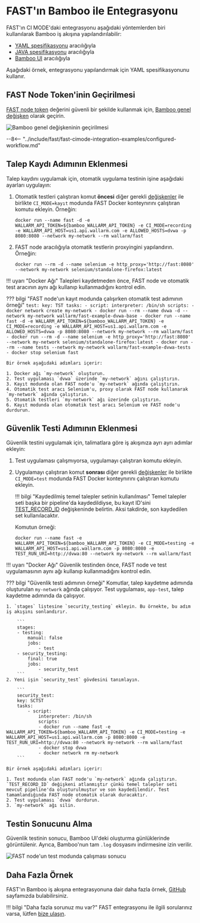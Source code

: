 # FAST'ın Bamboo ile Entegrasyonu

FAST'ın CI MODE'daki entegrasyonu aşağıdaki yöntemlerden biri kullanılarak Bamboo iş akışına yapılandırılabilir:

* [YAML spesifikasyonu](https://confluence.atlassian.com/bamboo/bamboo-yaml-specs-938844479.html) aracılığıyla
* [JAVA spesifikasyonu](https://confluence.atlassian.com/bamboo/bamboo-java-specs-941616821.html) aracılığıyla
* [Bamboo UI](https://confluence.atlassian.com/bamboo/jobs-and-tasks-289277035.html) aracılığıyla

Aşağıdaki örnek, entegrasyonu yapılandırmak için YAML spesifikasyonunu kullanır.

## FAST Node Token'inin Geçirilmesi

[FAST node token](../../operations/create-node.md) değerini güvenli bir şekilde kullanmak için, [Bamboo genel değişken](https://confluence.atlassian.com/bamboo/defining-global-variables-289277112.html) olarak geçirin.

![Bamboo genel değişkeninin geçirilmesi](../../../images/fast/poc/common/examples/bamboo-cimode/bamboo-env-var-example.png)

--8<-- "../include/fast/fast-cimode-integration-examples/configured-workflow.md"

## Talep Kaydı Adımının Eklenmesi

Talep kaydını uygulamak için, otomatik uygulama testinin işine aşağıdaki ayarları uygulayın:

1. Otomatik testleri çalıştıran komut __öncesi__ diğer gerekli [değişkenler](../ci-mode-recording.md#environment-variables-in-recording-mode) ile birlikte `CI_MODE=kayıt` modunda FAST Docker konteynırını çalıştıran komutu ekleyin. Örneğin:

    ```
    docker run --name fast -d -e WALLARM_API_TOKEN=${bamboo_WALLARM_API_TOKEN} -e CI_MODE=recording -e WALLARM_API_HOST=us1.api.wallarm.com -e ALLOWED_HOSTS=dvwa -p 8080:8080 --network my-network --rm wallarm/fast
    ```
2. FAST node aracılığıyla otomatik testlerin proxyingini yapılandırın. Örneğin:

    ```
    docker run --rm -d --name selenium -e http_proxy='http://fast:8080' --network my-network selenium/standalone-firefox:latest
    ```

!!! uyarı "Docker Ağı"
    Talepleri kaydetmeden önce, FAST node ve otomatik test aracının aynı ağı kullanıp kullanmadığını kontrol edin.

??? bilgi "FAST node'un kayıt modunda çalışırken otomatik test adımının örneği"
    ```
    test:
    key: TST
    tasks:
        - script:
            interpreter: /bin/sh
            scripts:
            - docker network create my-network
            - docker run --rm --name dvwa -d --network my-network wallarm/fast-example-dvwa-base
            - docker run --name fast -d -e WALLARM_API_TOKEN=${bamboo_WALLARM_API_TOKEN} -e CI_MODE=recording -e WALLARM_API_HOST=us1.api.wallarm.com -e ALLOWED_HOSTS=dvwa -p 8080:8080 --network my-network --rm wallarm/fast
            - docker run --rm -d --name selenium -e http_proxy='http://fast:8080' --network my-network selenium/standalone-firefox:latest
            - docker run --rm --name tests --network my-network wallarm/fast-example-dvwa-tests
            - docker stop selenium fast
    ```

    Bir örnek aşağıdaki adımları içerir:

    1. Docker ağı `my-network` oluşturun.
    2. Test uygulaması `dvwa` üzerinde `my-network` ağını çalıştırın.
    3. Kayıt modunda olan FAST node'u `my-network` ağında çalıştırın.
    4. Otomatik test aracı Selenium'u, proxy olarak FAST node kullanarak `my-network` ağında çalıştırın.
    5. Otomatik testleri `my-network` ağı üzerinde çalıştırın.
    6. Kayıt modunda olan otomatik test aracı Selenium ve FAST node'u durdurun.

## Güvenlik Testi Adımının Eklenmesi

Güvenlik testini uygulamak için, talimatlara göre iş akışınıza ayrı ayrı adımlar ekleyin:

1. Test uygulaması çalışmıyorsa, uygulamayı çalıştıran komutu ekleyin.
2. Uygulamayı çalıştıran komut __sonrası__ diğer gerekli [değişkenler](../ci-mode-testing.md#environment-variables-in-testing-mode) ile birlikte `CI_MODE=test` modunda FAST Docker konteynırını çalıştıran komutu ekleyin.

    !!! bilgi "Kaydedilmiş temel talepler setinin kullanılması"
        Temel talepler seti başka bir pipeline'da kaydedildiyse, bu kayıt ID'sini [TEST_RECORD_ID](../ci-mode-testing.md#environment-variables-in-testing-mode) değişkeninde belirtin. Aksi takdirde, son kaydedilen set kullanılacaktır.

    Komutun örneği:

    ```
    docker run --name fast -e WALLARM_API_TOKEN=${bamboo_WALLARM_API_TOKEN} -e CI_MODE=testing -e WALLARM_API_HOST=us1.api.wallarm.com -p 8080:8080 -e TEST_RUN_URI=http://dvwa:80 --network my-network --rm wallarm/fast
    ```

!!! uyarı "Docker Ağı"
    Güvenlik testinden önce, FAST node ve test uygulamasının aynı ağı kullanıp kullanmadığını kontrol edin.

??? bilgi "Güvenlik testi adımının örneği"
    Komutlar, talep kaydetme adımında oluşturulan `my-network` ağında çalışıyor. Test uygulaması, `app-test`, talep kaydetme adımında da çalışıyor.

    1. `stages` listesine `security_testing` ekleyin. Bu örnekte, bu adım iş akışını sonlandırır.

        ```
        stages:
        - testing:
            manual: false
            jobs:
                - test
        - security_testing:
            final: true
            jobs:
                - security_test
        ```
    2. Yeni işin `security_test` gövdesini tanımlayın.

        ```
        security_test:
        key: SCTST
        tasks:
            - script:
                interpreter: /bin/sh
                scripts:
                - docker run --name fast -e WALLARM_API_TOKEN=${bamboo_WALLARM_API_TOKEN} -e CI_MODE=testing -e WALLARM_API_HOST=us1.api.wallarm.com -p 8080:8080 -e TEST_RUN_URI=http://dvwa:80 --network my-network --rm wallarm/fast 
                - docker stop dvwa
                - docker network rm my-network
        ```

    Bir örnek aşağıdaki adımları içerir:

    1. Test modunda olan FAST node'u `my-network` ağında çalıştırın. `TEST_RECORD_ID` değişkeni atlanmıştır çünkü temel talepler seti mevcut pipeline'da oluşturulmuştur ve son kaydedilendir. Test tamamlandığında FAST node otomatik olarak duracaktır.
    2. Test uygulaması `dvwa` durdurun.
    3. `my-network` ağı silin.

## Testin Sonucunu Alma

Güvenlik testinin sonucu, Bamboo UI'deki oluşturma günlüklerinde görüntülenir. Ayrıca, Bamboo'nun tam `.log` dosyasını indirmesine izin verilir.

![FAST node'un test modunda çalışması sonucu](../../../images/fast/poc/common/examples/bamboo-cimode/bamboo-ci-example.png)

## Daha Fazla Örnek

FAST'ın Bamboo iş akışına entegrasyonuna dair daha fazla örnek, [GitHub](https://github.com/wallarm/fast-examples) sayfamızda bulabilirsiniz.

!!! bilgi "Daha fazla sorunuz mu var?"
    FAST entegrasyonu ile ilgili sorularınız varsa, lütfen [bize ulaşın](mailto:support@wallarm.com).